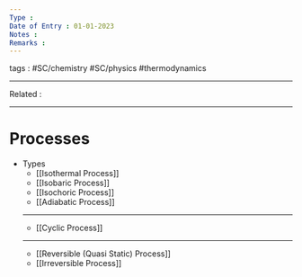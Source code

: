 ```yaml
---
Type : 
Date of Entry : 01-01-2023
Notes : 
Remarks :  
---
```

 tags :  #SC/chemistry #SC/physics #thermodynamics
 
---
Related :  

---

# Processes

- Types
	- [[Isothermal Process]]
	- [[Isobaric Process]]
	- [[Isochoric Process]]
	- [[Adiabatic Process]]
	- ---
	- [[Cyclic Process]]
	- ---
	- [[Reversible (Quasi Static) Process]]
	- [[Irreversible Process]]
